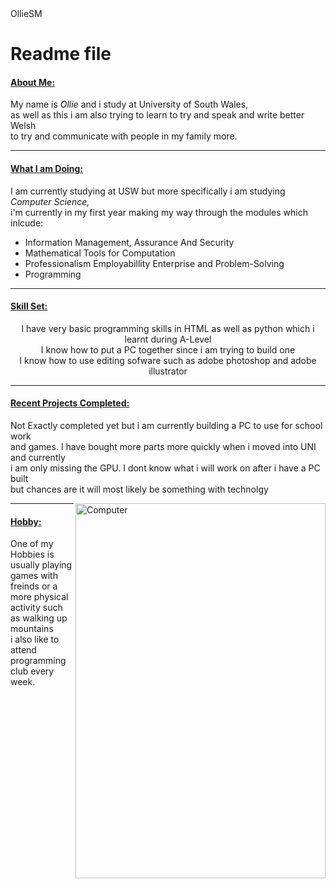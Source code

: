 <html>

<head>OllieSM</head>

<head>
<style>
body {
background-image: ("greenbackground1.JPG");
background-repeat: no-report;
background-size: cover;
background-attachment: fixed;
}
</style>
</head>

<body>

<h1>Readme file</h1>

<h4>

<ins>About Me:</ins>

</h4>

<p align="center">

My name is <i>Ollie</i> and i study at University of South Wales,<br> as well as this i am also trying to learn to try and speak and write better Welsh <br> to try and communicate with people in my family more.

</p>

<hr>

<h4>

<ins>What I am Doing:</ins>

</h4>

<p align="center">

I am currently studying at USW but more specifically i am studying <i>Computer Science,</i> <br> i'm currently in my first year making my way through the modules which inlcude:

<ul>

<li>Information Management, Assurance And Security</li>

<li>Mathematical Tools for Computation</li>

<li>Professionalism Employabillity Enterprise and Problem-Solving</li>

<li>Programming</li>

</ul>
<hr>
<h4><ins>Skill Set:</ins></h4>
<p align="center">I have very basic programming skills in HTML as well as python which i learnt during A-Level <br>
  I know how to put a PC together since i am trying to build one <br>
  I know how to use editing sofware such as adobe photoshop and adobe illustrator <br>
</p>
<hr>
<h4><ins>Recent Projects Completed:</ins></h4>
<p>Not Exactly completed yet but i am currently building a PC to use for school work <br> 
  and games. I have bought more parts more quickly when i moved into UNI and currently <br> 
  i am only missing the GPU. I dont know what i will work on after i have a PC built <br>
  but chances are it will most likely be something with technolgy
</p>
<div class="gallery">
  <a target="_blank" href="Computer.JPG">
    <img align = "right" src="Computer.JPG" alt="Computer" width="400" height="600">
  </a>
</div>
<hr>
<h4><ins>Hobby:</ins></h4>
<p>One of my Hobbies is usually playing games with freinds
or a more physical activity such as walking up mountains <br>
i also like to attend programming club every week.</p>


</body>

</html>
